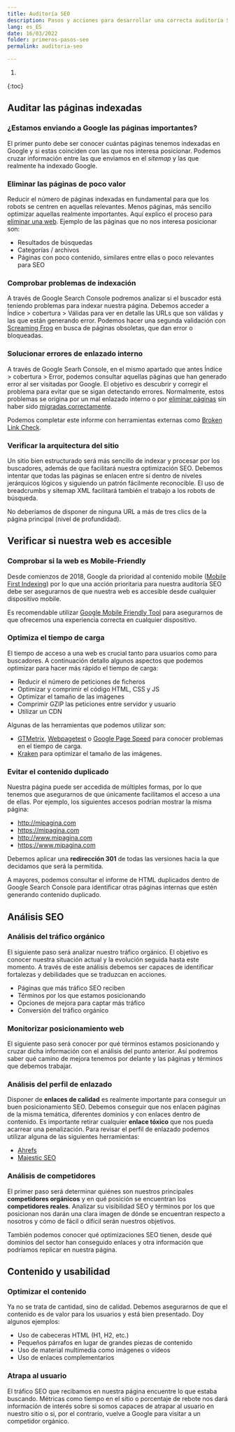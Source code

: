 ```yaml
---
title: Auditoría SEO
description: Pasos y acciones para desarrollar una correcta auditoría SEO.
lang: es_ES
date: 16/03/2022
folder: primeros-pasos-seo
permalink: auditoria-seo

---
```


1. 
{:toc}

## Auditar las páginas indexadas

### ¿Estamos enviando a Google las páginas importantes?

El primer punto debe ser conocer cuántas páginas tenemos indexadas en Google y si estas coinciden con las que nos interesa posicionar. Podemos cruzar información entre las que enviamos en el *sitemap* y las que realmente ha indexado Google. 

### Eliminar las páginas de poco valor

Reducir el número de páginas indexadas en fundamental para que los robots se centren en aquellas relevantes. Menos páginas, más sencillo optimizar aquellas realmente importantes. Aquí explico el proceso para [eliminar una web](https://chuletaseo.com/eliminar-pagina-indexada-google). Ejemplo de las páginas que no nos interesa posicionar son:

 - Resultados de búsquedas
 - Categorías / archivos
 - Páginas con poco contenido, similares entre ellas o poco relevantes para SEO
 
### Comprobar problemas de indexación

A través de Google Search Console podremos analizar si el buscador está teniendo problemas para indexar nuestra página. Debemos acceder a Índice > cobertura > Válidas para ver en detalle las URLs que son válidas y las que están generando error. Podemos hacer una segunda validación con [Screaming Frog](https://www.screamingfrog.co.uk/seo-spider/) en busca de páginas obsoletas, que dan error o bloqueadas.

### Solucionar errores de enlazado interno

A través de Google Searh Console, en el mismo apartado que antes Índice > cobertura > Error, podemos consultar aquellas páginas que han generado error al ser visitadas por Google. El objetivo es descubrir y corregir el problema para evitar que se sigan detectando errores. Normalmente, estos problemas se origina por un mal enlazado interno o por [eliminar páginas](https://chuletaseo.com/eliminar-pagina-indexada-google) sin haber sido [migradas correctamente](https://chuletaseo.com/migracion-seo).

Podemos completar este informe con herramientas externas como [Broken Link Check](http://www.brokenlinkcheck.com/).

### Verificar la arquitectura del sitio

Un sitio bien estructurado será más sencillo de indexar y procesar por los buscadores, además de que facilitará nuestra optimización SEO. Debemos intentar que todas las páginas se enlacen entre sí dentro de niveles jerárquicos lógicos y siguiendo un patrón fácilmente reconocible. El uso de breadcrumbs y sitemap XML facilitará también el trabajo a los robots de búsqueda.

No deberíamos de disponer de ninguna URL a más de tres clics de la página principal (nivel de profundidad).

## Verificar si nuestra web es accesible

### Comprobar si la web es Mobile-Friendly

Desde comienzos de 2018, Google da prioridad al contenido mobile ([Mobile First Indexing](https://webmasters.googleblog.com/2018/03/rolling-out-mobile-first-indexing.html)) por lo que una acción prioritaria para nuestra auditoría SEO debe ser asegurarnos de que nuestra web es accesible desde cualquier dispositivo mobile.

Es recomendable utilizar [Google Mobile Friendly Tool](https://search.google.com/test/mobile-friendly) para asegurarnos de que ofrecemos una experiencia correcta en cualquier dispositivo.

### Optimiza el tiempo de carga
 
El tiempo de acceso a una web es crucial tanto para usuarios como para buscadores. A continuación detallo algunos aspectos que podemos optimizar para hacer más rápido el tiempo de carga:
 
 - Reducir el número de peticiones de ficheros
 - Optimizar y comprimir el código HTML, CSS y JS
 - Optimizar el tamaño de las imágenes
 - Comprimir GZIP las peticiones entre servidor y usuario
 - Utilizar un CDN
 
Algunas de las herramientas que podemos utilizar son:
 
 - [GTMetrix](https://gtmetrix.com/), [Webpagetest](https://www.webpagetest.org/) o [Google Page Speed](https://developers.google.com/speed/pagespeed/insights/) para conocer problemas en el tiempo de carga.
 - [Kraken](https://kraken.io/) para optimizar el tamaño de las imágenes.
 
### Evitar el contenido duplicado
 
Nuestra página puede ser accedida de múltiples formas, por lo que tenemos que asegurarnos de que únicamente facilitamos el acceso a una de ellas. Por ejemplo, los siguientes accesos podrían mostrar la misma página:
 
 - http://mipagina.com
 - https://mipagina.com
 - http://www.mipagina.com
 - https://www.mipagina.com
 
Debemos aplicar una **redirección 301** de todas las versiones hacia la que decidamos que será la permitida.

A mayores, podemos consultar el informe de HTML duplicados dentro de Google Search Console para identificar otras páginas internas que estén generando contenido duplicado.
 
## Análisis SEO

### Análisis del tráfico orgánico
 
El siguiente paso será analizar nuestro tráfico orgánico. El objetivo es conocer nuestra situación actual y la evolución seguida hasta este momento. A través de este análisis debemos ser capaces de identificar fortalezas y debilidades que se traduzcan en acciones.

 - Páginas que más tráfico SEO reciben
 - Términos por los que estamos posicionando
 - Opciones de mejora para captar más tráfico
 - Conversión del tráfico orgánico
 
### Monitorizar posicionamiento web
 
El siguiente paso será conocer por qué términos estamos posicionando y cruzar dicha información con el análisis del punto anterior. Así podremos saber qué camino de mejora tenemos por delante y las páginas y términos que debemos trabajar.

### Análisis del perfil de enlazado

Disponer de **enlaces de calidad** es realmente importante para conseguir un buen posicionamiento SEO. Debemos conseguir que nos enlacen páginas de la misma temática, diferentes dominios y con enlaces dentro de contenido. Es importante retirar cualquier **enlace tóxico** que nos pueda acarrear una penalización. Para revisar el perfil de enlazado podemos utilizar alguna de las siguientes herramientas:

 - [Ahrefs](https://ahrefs.com/)
 - [Majestic SEO](https://majestic.com/)
 
### Análisis de competidores

El primer paso será determinar quiénes son nuestros principales **competidores orgánicos** y en qué posición se encuentran los **competidores reales**. Analizar su visibilidad SEO y términos por los que posicionan nos darán una clara imagen de dónde se encuentran respecto a nosotros y cómo de fácil o difícil serán nuestros objetivos. 

También podemos conocer qué optimizaciones SEO tienen, desde qué dominios del sector  han conseguido enlaces y otra información que podríamos replicar en nuestra página.

## Contenido y usabilidad

### Optimizar el contenido

Ya no se trata de cantidad, sino de calidad. Debemos asegurarnos de que el contenido es de valor para los usuarios y está bien presentado. Doy algunos ejemplos:

 - Uso de cabeceras HTML (H1, H2, etc.)
 - Pequeños párrafos en lugar de grandes piezas de contenido
 - Uso de material multimedia como imágenes o vídeos
 - Uso de enlaces complementarios
 
### Atrapa al usuario
 
El tráfico SEO que recibamos en nuestra página encuentre lo que estaba buscando. Métricas como tiempo en el sitio o porcentaje de rebote nos dará información de interés sobre si somos capaces de atrapar al usuario en nuestro sitio o si, por el contrario, vuelve a Google para visitar a un competidor orgánico.

<!--stackedit_data:
eyJoaXN0b3J5IjpbLTU4MDUyODExNiwxODc0NzYxNjA3LDIxMT
AyNzUwNDQsLTY0NjAxNzYxMl19
-->